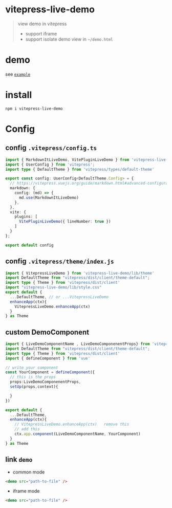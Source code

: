 # vitepress-live-demo

> view demo in vitepress
>  - support iframe 
>  - support isolate demo view in `~/demo.html`

# demo

see [`example`](./example/)

# install 
```
npm i vitepress-live-demo
```

# Config


## config `.vitepress/config.ts`

```typescript
import { MarkdownItLiveDemo, VitePluginLiveDemo } from 'vitepress-live-demo'
import { UserConfig } from 'vitepress';
import type { DefaultTheme } from 'vitepress/types/default-theme'

export const config: UserConfig<DefaultTheme.Config> = {
  // https://vitepress.vuejs.org/guide/markdown.html#advanced-configuration
  markdown: {
    config: (md) => {
      md.use(MarkdownItLiveDemo)
    },
  },
  vite: {
    plugins: [
      VitePluginLiveDemo({ lineNumber: true })
    ]
  }
};

export default config
```

## config `.vitepress/theme/index.js`

```typescript
import { VitepressLiveDemo } from 'vitepress-live-demo/lib/theme'
import DefaultTheme from "vitepress/dist/client/theme-default";
import type { Theme } from 'vitepress/dist/client'
import "vitepress-live-demo/lib/style.css"
export default {
  ...DefaultTheme, // or ...VitepressLiveDemo
  enhanceApp(ctx){
    VitepressLiveDemo.enhanceApp(ctx)
  }
} as Theme
```

## custom DemoComponent 
```typescript
import { LiveDemoComponentName , LiveDemoComponenentProps} from 'vitepress-live-demo/lib/theme'
import DefaultTheme from "vitepress/dist/client/theme-default";
import type { Theme } from 'vitepress/dist/client'
import { defineComponent } from 'vue'

// write your component
const YourComponent = defineComponent({
  // this is the props 
  props:LiveDemoComponenentProps,
  setUp(props,context){

  }
})

export default {
  ...DefaultTheme, 
  enhanceApp(ctx){
    // VitepressLiveDemo.enhanceApp(ctx)   remove this
    // add this
    ctx.app.component(LiveDemoComponentName, YourComponent)
  }
} as Theme
```


## link `demo` 
- common mode
```markdown
<demo src="path-to-file" />
```

- iframe mode
```markdown
<demo src="path-to-file" />
```